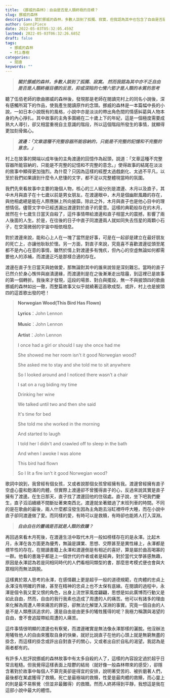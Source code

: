 ```yaml
---
title: 《挪威的森林》：自由是否是人類終極的目標？
slug: 挪威的森林
description: 關於挪威的森林，多數人談到了孤獨、寂寞，但我認為其中也包含了自由是否是人類終極目標的反思，抑或深陷的七情六慾才是人類的本質
author: GanniPiece
date: 2022-05-03T05:32:05.459Z
lastmod: 2022-05-03T06:32:26.685Z
draft: false
tags:
  - 挪威的森林
  - 村上春樹
categories:
  - 閱讀
keywords: ""
---
```

<!--more-->

> ***關於挪威的森林，多數人談到了孤獨、寂寞。
> 然而我認為其中亦不乏自由是否是人類終極目標的反思，抑或深陷的七情六慾才是人類的本質的思考***

聽了伍佰老師的歌曲挪威的森林後，發現那是老師在閱讀完村上的同名小說後，深有感觸所寫下的作品，使我產生閱讀原作的念頭。挪威的森林是一本篇幅中長的小說，一如日本小說既有的風格，小說中亦是淡淡的帶出角色間的情感糾葛與人物本身的內心掙扎。其中故事的主角多圍繞在二十歲上下的年紀，這是一個極度需要成熟大人導引，卻又相當重視自主意識的階段，所以這個階段所發生的事情，就顯得更加刻骨銘心。

> ***渡邊：「文章這種不完整容器所能容納的，只能是不完整的記憶和不完整的意念。」***

村上在故事的開端以成年後的主角渡邊的回憶作為起頭，說道：「文章這種不完整容器所能容納的，只能是不完整的記憶和不完整的意念。」使得故事的結尾在淡淡的敘事中顯得更加強烈。為什麼？只因為這樣的經歷太過戲劇化、太過不平凡，以至於我們如果讀到什麼令人悲悽的文字，都不足以完整體現當時的氛圍。

我們先來看故事中主要的幾個人物，核心的三人組分別是渡邊、木月以及直子，其中木月與直子在十七歲以前是男女朋友。在渡邊眼中，木月是個幽默風趣的存在，與他相處總是能在人際應酬上所向披靡。除此之外，木月與直子也是他心目中的理想情侶，儘管文字中已經透漏出渡邊對於直子的愛意。這樣的典範般存在的木月，居然在十七歲生日當天自殺了，這件事情帶給渡邊和直子相當大的震撼，影響了兩人後面的人生。於是，在往後的日子中直子同渡邊兩人就如同失去恆星的兩顆小石子，在空蕩微弱的宇宙中相依相息。

對於渡邊來說，能和心上人在一塊了當然是好事，可是在一起卻是建立在最好朋友的死亡上，亦讓他耿耿於懷。另一方面，對直子來說，究竟喜不喜歡渡邊從頭至尾都不是內心在意的事情，雖然於情上對渡邊多有愧疚，但內心的空虛無論如何都需要他人的添補，而渡邊正巧是那樣合適的存在。

渡邊在直子生日當天與她做愛，那無論對其中的誰來說皆是深刻難忘。當時的直子已然介於身心憔悴與崩潰邊緣，而渡邊則是在之後漸漸走出陰霾，到這裡已是故事的第一個轉折。我後來才發現，這段的場景、對白與擺設，無一不與披頭四的歌曲挪威的森林如出一徹，而整篇故事又似乎就繞著這首歌成型。或許，村上也是披頭四的這首歌出發的吧！

> **Norwegian Wood(This Bird Has Flown)**
> 
> **Lyrics**：John Lennon
> 
> **Music**：John Lennon
> 
> **Artist**：John Lennon
> 
> I once had a girl or should I say she once had me
> 
> She showed me her room isn't it good Norwegian wood?
> 
> She asked me to stay and she told me to sit anywhere
> 
> So I looked around and I noticed there wasn't a chair
> 
> I sat on a rug biding my time
> 
> Drinking her wine
> 
> We talked until two and then she said
> 
> It's time for bed
> 
> She told me she worked in the morning
> 
> And started to laugh
> 
> I told her I didn't and crawled off to sleep in the bath
> 
> And when I awoke I was alone
> 
> This bird had flown
> 
> So I lit a fire isn't it good Norwegian wood?
> 

歌詞中說到，我曾經有個女孩，又或者說那個女孩曾經擁有我。渡邊曾經擁有直子空虛心靈和飽滿的肉體，但實際上渡邊卻不曾獲得直子的心，反過來說其實是直子擁有了渡邊。在生日那天，直子找了渡邊回他的住宿處。直子說，坐下吧我們慶生，直子滔滔續續不間斷扯著東南西北，渡邊就坐著錯過了末班列車的時間。不同的是在歌曲的最後，兩人什麼都沒發生因為主角跑去浴缸裡呼呼大睡，而在小說中直子卻同渡邊做了愛。而同樣的愛，有時可以是救贖，有時卻也能將人打入深淵。

> ***自由自在的靈魂是否就是人類的救贖？***

再回過來看木月死後，在渡邊生活中取代木月一般如榜樣存在的是永澤。比起木月，永澤在各方面更為優秀，無論是課業、思想、交際甚至是異性緣上，永澤都是標竿性的存在。在閱讀書籍上永澤和渡邊倒是有相近的喜好，算是屬於曲高喝寡的一群。他看的書幾乎都是上一個世代的作者或者是經典，對於當代文學甚感無趣，原因是永澤認為若是同相同時代的人們看相同類型的書，那麼思考模式便也會與大眾相同而無法跳脫。

這樣異於眾人思考的永澤，在感情觀上更是超乎一般的道德規範，在肉體的忠貞上永澤沒有明確的界線，甚至在精神的忠貞上也不太保有底線。在閱讀的過程中，永澤是個令我又愛又恨的角色，出身上流世家風度翩翩，思想是如此廣博而行動又是如此自由，然而，自由的我行我素也造成了周遭的人的痛苦。他可以有諸多的理由來化解為周遭人帶來痛苦的罪惡，卻無法化解墜入深淵的事實。究竟一個自由的人是不是人類應該追求的，還是自由是由更多的犧牲獲得的呢？我極力稱讚與渴望的自由，會不會追蹤帶給周遭的人痛苦。

這件事情很明顯的渡邊也有察覺，而渡邊確實是無法像永澤那樣的灑脫。他沒辦法用犧牲他人的自由來獲取自身的快樂，就好比說直子在他的心頭上就是無窮無盡的掛念，而這樣的掛念或許出自對直子的關心，又或者出自於自私的渴望。我認為是兩者都有的。

有許多人批評說挪威的森林故事中有太多自殺的人了，這樣的內容設定過於超乎日常且粗糙。但我覺得這樣表面上陰鬱的結局（就好像一般森林帶來的感受），卻隱含著對於故事中每個人不算完美卻是得宜的安排，說明著受苦的、被折磨著人們，最後都在某處獲得了救贖。死亡是最極端的救贖，性愛是最肉體的救贖，而心靈上的則是最不易察覺（但並非最難得）的救贖。然而人終將得到平靜，我想這是我在這部小說中最大的體悟。